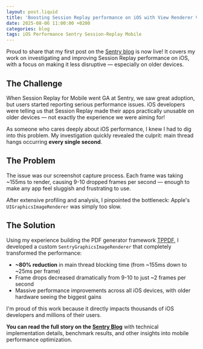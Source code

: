 ```yaml
---
layout: post.liquid
title: 'Boosting Session Replay performance on iOS with View Renderer V2'
date: 2025-08-06 11:00:00 +0200
categories: blog
tags: iOS Performance Sentry Session-Replay Mobile
---
```


Proud to share that my first post on the [Sentry blog](https://blog.sentry.io/) is now live! It covers my work on investigating and improving Session Replay performance on iOS, with a focus on making it less disruptive — especially on older devices.

## The Challenge

When Session Replay for Mobile went GA at Sentry, we saw great adoption, but users started reporting serious performance issues. iOS developers were telling us that Session Replay made their apps practically unusable on older devices — not exactly the experience we were aiming for!

As someone who cares deeply about iOS performance, I knew I had to dig into this problem. My investigation quickly revealed the culprit: main thread hangs occurring **every single second**.

## The Problem

The issue was our screenshot capture process. Each frame was taking ~155ms to render, causing 9-10 dropped frames per second — enough to make any app feel sluggish and frustrating to use.

After extensive profiling and analysis, I pinpointed the bottleneck: Apple's `UIGraphicsImageRenderer` was simply too slow.

## The Solution

Using my experience building the PDF generator framework [TPPDF](https://github.com/techprimate/TPPDF), I developed a custom `SentryGraphicsImageRenderer` that completely transformed the performance:

- **~80% reduction** in main thread blocking time (from ~155ms down to ~25ms per frame)
- Frame drops decreased dramatically from 9-10 to just ~2 frames per second
- Massive performance improvements across all iOS devices, with older hardware seeing the biggest gains

I'm proud of this work because it directly impacts thousands of iOS developers and millions of their users.

**You can read the full story on the [Sentry Blog](https://blog.sentry.io/boosting-session-replay-performance-on-ios-with-view-renderer-v2/)** with technical implementation details, benchmark results, and other insights into mobile performance optimization.
